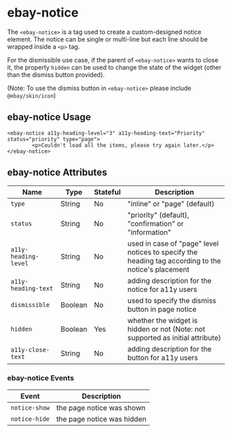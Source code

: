 # ebay-notice

The `<ebay-notice>` is a tag used to create a custom-designed notice element. The notice can be single or multi-line but each line should be wrapped inside a `<p>` tag.

For the dismissible use case, if the parent of `<ebay-notice>` wants to close it, the property `hidden` can be used to change the state of the widget (other than the dismiss button provided).

(Note:  To use the dismiss button in `<ebay-notice>` please include `@ebay/skin/icon`)

## ebay-notice Usage

```marko
<ebay-notice a11y-heading-level="3" a11y-heading-text="Priority" status="priority" type="page">
        <p>Couldn't load all the items, please try again later.</p>
</ebay-notice>
```

## ebay-notice Attributes

Name | Type | Stateful | Description
--- | --- | --- | ---
`type` | String | No | "inline" or "page" (default)
`status`  | String | No | "priority" (default), "confirmation" or "information"
`a11y-heading-level` | String | No| used in case of "page" level notices to specify the heading tag according to the notice's placement
`a11y-heading-text` | String | No | adding description for the notice for a11y users
`dismissible` | Boolean | No | used to specify the dismiss button in page notice
`hidden` | Boolean | Yes | whether the widget is hidden or not (Note: not supported as initial attribute)
`a11y-close-text` | String | No | adding description for the button for a11y users

### ebay-notice Events

Event | Description
--- | ---
`notice-show` | the page notice was shown
`notice-hide` | the page notice was hidden
